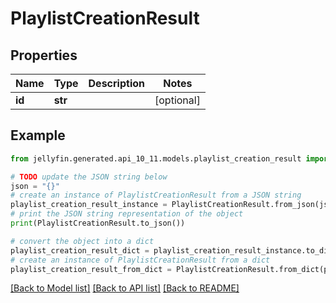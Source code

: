 # PlaylistCreationResult


## Properties

Name | Type | Description | Notes
------------ | ------------- | ------------- | -------------
**id** | **str** |  | [optional] 

## Example

```python
from jellyfin.generated.api_10_11.models.playlist_creation_result import PlaylistCreationResult

# TODO update the JSON string below
json = "{}"
# create an instance of PlaylistCreationResult from a JSON string
playlist_creation_result_instance = PlaylistCreationResult.from_json(json)
# print the JSON string representation of the object
print(PlaylistCreationResult.to_json())

# convert the object into a dict
playlist_creation_result_dict = playlist_creation_result_instance.to_dict()
# create an instance of PlaylistCreationResult from a dict
playlist_creation_result_from_dict = PlaylistCreationResult.from_dict(playlist_creation_result_dict)
```
[[Back to Model list]](README.md#documentation-for-models) [[Back to API list]](README.md#documentation-for-api-endpoints) [[Back to README]](README.md)


